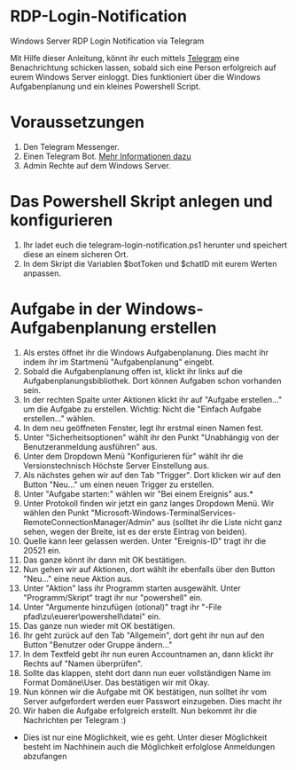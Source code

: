 # RDP-Login-Notification
Windows Server RDP Login Notification via Telegram

Mit Hilfe dieser Anleitung, könnt ihr euch mittels [Telegram](https://telegram.org) eine Benachrichtung schicken lassen, sobald sich eine Person erfolgreich auf eurem Windows Server einloggt. Dies funktioniert über die Windows Aufgabenplanung und ein kleines Powershell Script.

# Voraussetzungen
1. Den Telegram Messenger.
2. Einen Telegram Bot. [Mehr Informationen dazu](https://core.telegram.org/bots)
3. Admin Rechte auf dem Windows Server.

# Das Powershell Skript anlegen und konfigurieren
1. Ihr ladet euch die telegram-login-notification.ps1 herunter und speichert diese an einem sicheren Ort. 
2. In dem Skript die Variablen $botToken und $chatID mit eurem Werten anpassen.

# Aufgabe in der Windows-Aufgabenplanung erstellen
1. Als erstes öffnet ihr die Windows Aufgabenplanung. Dies macht ihr indem ihr im Startmenü "Aufgabenplanung" eingebt.
2. Sobald die Aufgabenplanung offen ist, klickt ihr links auf die Aufgabenplanungsbibliothek. Dort können Aufgaben schon vorhanden sein.
3. In der rechten Spalte unter Aktionen klickt ihr auf "Aufgabe erstellen..." um die Aufgabe zu erstellen. Wichtig: Nicht die "Einfach Aufgabe erstellen..." wählen.
4. In dem neu geöffneten Fenster, legt ihr erstmal einen Namen fest.
5. Unter "Sicherheitsoptionen" wählt ihr den Punkt "Unabhängig von der Benutzeranmeldung ausführen" aus.
6. Unter dem Dropdown Menü "Konfigurieren für" wählt ihr die Versionstechnisch Höchste Server Einstellung aus.
7. Als nächstes gehen wir auf den Tab "Trigger". Dort klicken wir auf den Button "Neu..." um einen neuen Trigger zu erstellen.
8. Unter "Aufgabe starten:" wählen wir "Bei einem Ereignis" aus.*
9. Unter Protokoll finden wir jetzt ein ganz langes Dropdown Menü. Wir wählen den Punkt "Microsoft-Windows-TerminalServices-RemoteConnectionManager/Admin" aus (solltet ihr die Liste nicht ganz sehen, wegen der Breite, ist es der erste Eintrag von beiden).
10. Quelle kann leer gelassen werden. Unter "Ereignis-ID" tragt ihr die 20521 ein. 
11. Das ganze könnt ihr dann mit OK bestätigen.
12. Nun gehen wir auf Aktionen, dort wählt ihr ebenfalls über den Button "Neu..." eine neue Aktion aus.
13. Unter "Aktion" lass ihr Programm starten ausgewählt. Unter "Programm/Skript" tragt ihr nur "powershell" ein.
14. Unter "Argumente hinzufügen (otional)" tragt ihr "-File pfad\zu\euerer\powershell\datei" ein. 
15. Das ganze nun wieder mit OK bestätigen.
16. Ihr geht zurück auf den Tab "Allgemein", dort geht ihr nun auf den Button "Benutzer oder Gruppe ändern..."
17. In dem Textfeld gebt ihr nun euren Accountnamen an, dann klickt ihr Rechts auf "Namen überprüfen".
18. Sollte das klappen, steht dort dann nun euer vollständigen Name im Format Domäne\User. Das bestätigen wir mit Okay.
19. Nun können wir die Aufgabe mit OK bestätigen, nun solltet ihr vom Server aufgefordert werden euer Passwort einzugeben. Dies macht ihr
20. Wir haben die Aufgabe erfolgreich erstellt. Nun bekommt ihr die Nachrichten per Telegram :)




* Dies ist nur eine Möglichkeit, wie es geht. Unter dieser Möglichkeit besteht im Nachhinein auch die Möglichkeit erfolglose Anmeldungen abzufangen
